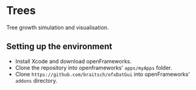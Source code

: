 # Trees

Tree growth simulation and visualisation.

## Setting up the environment

* Install Xcode and download openFrameworks.
* Clone the repository into openframeworks' `apps/myApps` folder.
* Clone `https://github.com/braitsch/ofxDatGui` into openFrameworks' `addons` directory.
